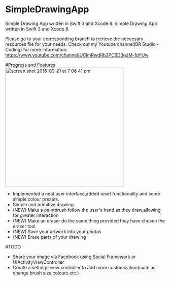 # SimpleDrawingApp
Simple Drawing App written in Swift 3 and Xcode 8.
Simple Drawing App written in Swift 3 and Xcode 8.

Please go to your corresponding branch to retrieve the neccesary resources file for your needs. 
Check out my Youtube channel(BR Studio - Coding) for more information: https://www.youtube.com/channel/UClmRwdRb2PC6D3gJM-fpYUw

#Progress and Features
<img width="374" alt="screen shot 2016-09-21 at 7 06 41 pm" src="https://cloud.githubusercontent.com/assets/19306879/18708656/9486ca1a-802e-11e6-82a3-e5a692bb8c60.png">

- Implemented a neat user interface,added reset functionality and some simple colour presets.
- Simple and primitive drawing
- (NEW) Make a paintbrush follow the user's hand as they draw,allowing for greater interaction
- (NEW) Make an eraser do the same thing provided they have chosen the eraser tool.
- (NEW) Save your artwork into your photos
- (NEW) Erase parts of your drawing

#TODO
- Share your image via Facebook using Social Framework or UIActivityViewController
- Create a settings view controller to add more customization(such as change brush size,colours etc.)
